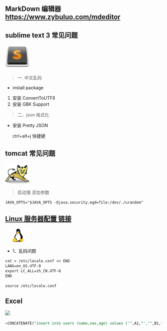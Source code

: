 
## MarkDown 编辑器 https://www.zybuluo.com/mdeditor




## sublime text 3  常见问题
<img src="https://github.com/fanhuajun/notes/blob/master/img/sublime.jpg" width="78" height="auto">

> 一. 中文乱码

- install package
1. 安装 ConvertToUTF8
2. 安装 GBK Support

> 二、json 格式化

- 安装 Pretty JSON  
  
  ctrl+alt+j  快捷键
  
## tomcat 常见问题
<img src="https://github.com/fanhuajun/notes/blob/master/img/Tomcat.jpg" width="78" height="auto">

> 启动慢  添加参数

```shell
JAVA_OPTS="$JAVA_OPTS -Djava.security.egd=file:/dev/./urandom"
```

## [Linux 服务器配置 链接](https://github.com/fanhuajun/initServer) ##
<img src="https://github.com/fanhuajun/notes/blob/master/img/linux.jpg" width="78" height="auto">

- 1、乱码问题

```shell
cat > /etc/locale.conf << END
LANG=en_US.UTF-8
export LC_ALL=zh_CN.UTF-8
END

source /etc/locale.conf
```

## Excel
<img src="https://github.com/fanhuajun/notes/blob/master/img/Excel.jpg.jpg" width="78" height="auto">

```sql
=CONCATENATE("insert into users (name,sex,age) values ('",A1,"','",B1,"','",C1,"');")
```